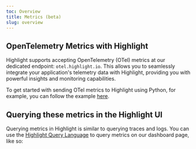 ```yaml
---
toc: Overview
title: Metrics (beta)
slug: overview
---
```


## OpenTelemetry Metrics with Highlight

Highlight supports accepting OpenTelemetry (OTel) metrics at our dedicated endpoint: `otel.highlight.io`. This allows you to seamlessly integrate your application's telemetry data with Highlight, providing you with powerful insights and monitoring capabilities.

To get started with sending OTel metrics to Highlight using Python, for example, you can follow the example [here](../../../getting-started/8_native-opentelemetry/6_metrics.md). 

## Querying these metrics in the Highlight UI

Querying metrics in Highlight is similar to querying traces and logs. You can use the [Highlight Query Language](https://highlight.io/docs/query-language) to query metrics on our dashboard page, like so: 

